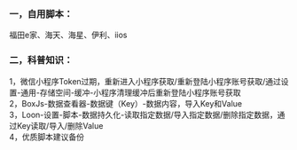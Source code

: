 ### 一，自用脚本：
福田e家、海天、海星、伊利、iios  
### 二，科普知识：
1，微信小程序Token过期，重新进入小程序获取/重新登陆小程序账号获取/通过设置-通用-存储空间-缓冲-小程序清理缓冲后重新登陆小程序账号获取   
2，BoxJs-数据查看器-数据键（Key）-数据内容，导入Key和Value  
3，Loon-设置-脚本-数据持久化-读取指定数据/导入指定数据/删除指定数据，通过Key读取/导入/删除Value  
4，优质脚本建议备份
